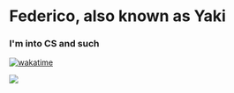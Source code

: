 <h1 >
  Federico, also known as Yaki
</h1>
<h3>I'm into CS and such</h3>

[![wakatime](https://wakatime.com/badge/user/762da01d-e809-4730-9d6e-3b51119f5363.svg)](https://wakatime.com/@762da01d-e809-4730-9d6e-3b51119f5363)

<a href="https://wakatime.com"><img src="https://wakatime.com/share/@Yaki/e3513109-6a19-4d57-9dfe-fd951acfe43f.png" /></a>
